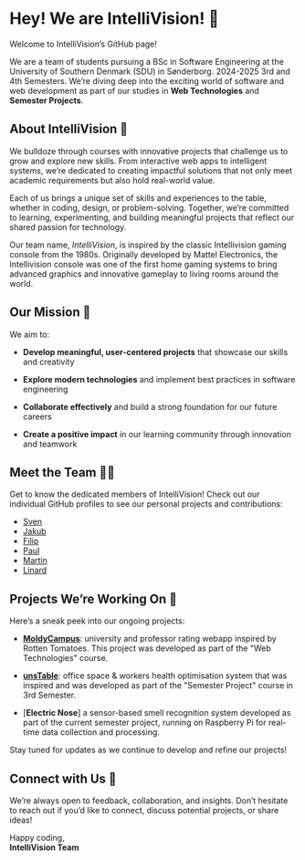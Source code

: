 # Hey! We are IntelliVision! 👋



Welcome to IntelliVision’s GitHub page!

We are a team of students pursuing a BSc in Software Engineering at the University of Southern Denmark (SDU) in Sønderborg. 2024-2025 3rd and 4th Semesters. We’re diving deep into the exciting world of software and web development as part of our studies in **Web Technologies** and **Semester Projects**.

## About IntelliVision 👾

We bulldoze through courses with innovative projects that challenge us to grow and explore new skills. From interactive web apps to intelligent systems, we’re dedicated to creating impactful solutions that not only meet academic requirements but also hold real-world value.

Each of us brings a unique set of skills and experiences to the table, whether in coding, design, or problem-solving. Together, we’re committed to learning, experimenting, and building meaningful projects that reflect our shared passion for technology.

Our team name, *IntelliVision*, is inspired by the classic Intellivision gaming console from the 1980s. Originally developed by Mattel Electronics, the Intellivision console was one of the first home gaming systems to bring advanced graphics and innovative gameplay to living rooms around the world.


## Our Mission 🌟



We aim to:

- **Develop meaningful, user-centered projects** that showcase our skills and creativity

- **Explore modern technologies** and implement best practices in software engineering

- **Collaborate effectively** and build a strong foundation for our future careers

- **Create a positive impact** in our learning community through innovation and teamwork



## Meet the Team 🧑‍💻



Get to know the dedicated members of IntelliVision! Check out our individual GitHub profiles to see our personal projects and contributions:



- [Sven](https://github.com/svenons)
- [Jakub](https://github.com/JakubPotocky)
- [Filip](https://github.com/FilipFekete)
- [Paul](https://github.com/pauloo04)
- [Martin](https://github.com/martpec)
- [Linard](https://github.com/LP271)



## Projects We’re Working On 🚀



Here’s a sneak peek into our ongoing projects:

- [**MoldyCampus**](https://github.com/Intellivisionn/MoldyCampus): university and professor rating webapp inspired by Rotten Tomatoes. This project was developed as part of the "Web Technologies" course.

- [**unsTable**](https://github.com/Intellivisionn/UnsTable):  office space & workers health optimisation system that was inspired and was developed as part of the "Semester Project" course in 3rd Semester.

- [**Electric Nose**] a sensor-based smell recognition system developed as part of the current semester project, running on Raspberry Pi for real-time data collection and processing.

Stay tuned for updates as we continue to develop and refine our projects!

## Connect with Us 🤝

We’re always open to feedback, collaboration, and insights. Don’t hesitate to reach out if you’d like to connect, discuss potential projects, or share ideas!

Happy coding,\
**IntelliVision Team**
